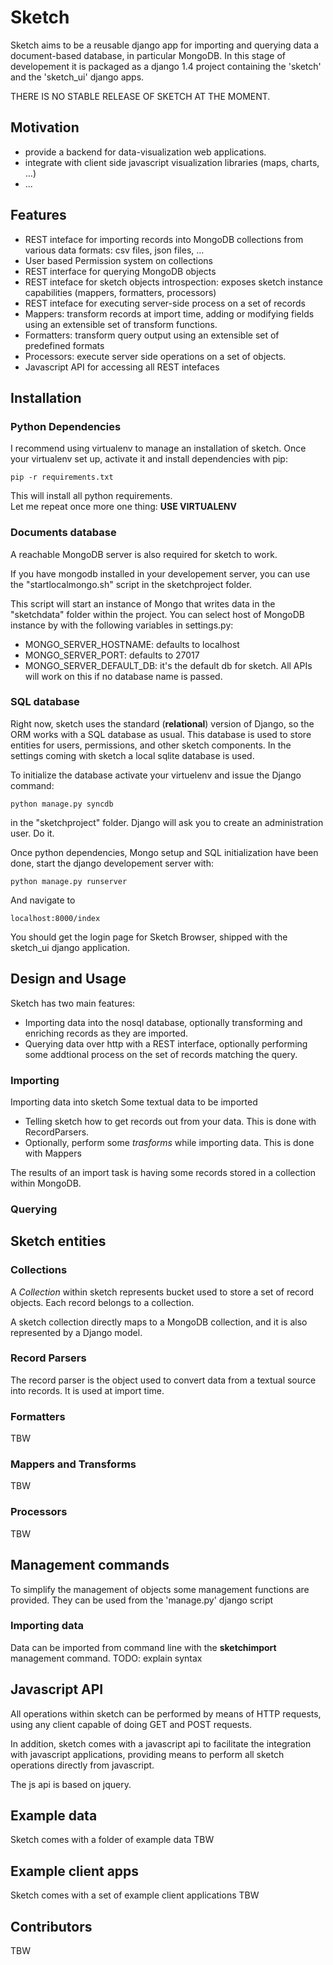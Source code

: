 # Sketch

Sketch aims to be a reusable django app for importing and querying data a document-based database, in particular MongoDB. In this stage of developement it is packaged as a django 1.4 project containing the 'sketch' and the 'sketch_ui' django apps.

THERE IS NO STABLE RELEASE OF SKETCH AT THE MOMENT.

## Motivation

* provide a backend for data-visualization web applications.
* integrate with client side javascript visualization libraries (maps, charts, …)
* ... 


## Features

* REST inteface for importing records into MongoDB collections from various data formats: csv files, json files, …
* User based Permission system on collections
* REST interface for querying MongoDB objects
* REST inteface for sketch objects introspection: exposes sketch instance capabilities (mappers, formatters, processors)
* REST inteface for executing server-side process on a set of records
* Mappers: transform records at import time, adding or modifying fields using an extensible set of transform functions. 
* Formatters: transform query output using an extensible set of predefined formats
* Processors: execute server side operations on a set of objects. 
* Javascript API for accessing all REST intefaces


## Installation

### Python Dependencies
I recommend using virtualenv to manage an installation of sketch.
Once your virtualenv set up, activate it and install dependencies with pip:

	pip -r requirements.txt

This will install all python requirements.	
Let me repeat once more one thing: **USE VIRTUALENV**

### Documents database
A reachable MongoDB server is also required for sketch to work.

If you have mongodb installed in your developement server,
you can use the "startlocalmongo.sh" script in the sketchproject folder.

This script will start an instance of Mongo that writes data in the "sketchdata" folder within the project.
You can select host of MongoDB instance by with the following variables in settings.py:

* MONGO_SERVER_HOSTNAME: defaults to localhost
* MONGO_SERVER_PORT: defaults to 27017
* MONGO_SERVER_DEFAULT_DB: it's the default db for sketch. All APIs will work on this if no database name is passed.

### SQL database

Right now,  sketch uses the standard (**relational**) version of Django, so the ORM works with a SQL database as usual. 
This database is used to store entities for users, permissions, and other sketch components.
In the settings coming with sketch a local sqlite database is used.

To initialize the database activate your virtuelenv and issue the Django command:

	python manage.py syncdb

in the "sketchproject" folder. Django will ask you to create an administration user. Do it.


Once python dependencies, Mongo setup and SQL initialization have been done, start the django developement server with:

	python manage.py runserver
	
And navigate to
	
	localhost:8000/index
	
You should get the login page for Sketch Browser, shipped with the sketch_ui django application.


## Design and Usage

Sketch has two main features:

* Importing data into the nosql database, optionally transforming and enriching records as they are imported.
* Querying data over http with a REST interface, optionally performing some addtional process on the set of records matching the query.

### Importing
Importing data into sketch Some textual data to be imported

* Telling sketch how to get records out from your data. This is done with RecordParsers.
* Optionally, perform some *trasforms* while importing data. This is done with Mappers

The results of an import task is having some records stored in a collection within MongoDB.

### Querying




## Sketch entities


### Collections

A *Collection* within sketch represents bucket used to store a set of record objects. Each record belongs to a collection.

A sketch collection directly maps to a MongoDB collection, and it is also represented by a Django model.


### Record Parsers

The record parser is the object used to convert data from a textual source into records.
It is used at import time.


### Formatters

TBW

### Mappers and Transforms

TBW

### Processors

TBW

## Management commands

To simplify the management of objects some management functions are provided. They can be used from the 'manage.py' django script

### Importing data

Data can be imported from command line with the **sketchimport** management command.
TODO: explain syntax




## Javascript API

All operations within sketch can be performed by means of HTTP requests, using any client capable of doing GET and POST requests.

In addition, sketch comes with a javascript api to facilitate the integration with javascript applications, providing means to perform all sketch operations directly from javascript.

The js api is based on jquery.

## Example data

Sketch comes with a folder of example data
TBW

## Example client apps

Sketch comes with a set of example client applications
TBW


## Contributors

TBW
